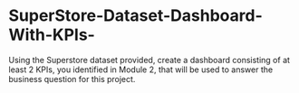 # SuperStore-Dataset-Dashboard-With-KPIs-
Using the Superstore dataset provided, create a dashboard consisting of at least 2 KPIs, you identified in Module 2, that will be used to answer the business question for this project. 
